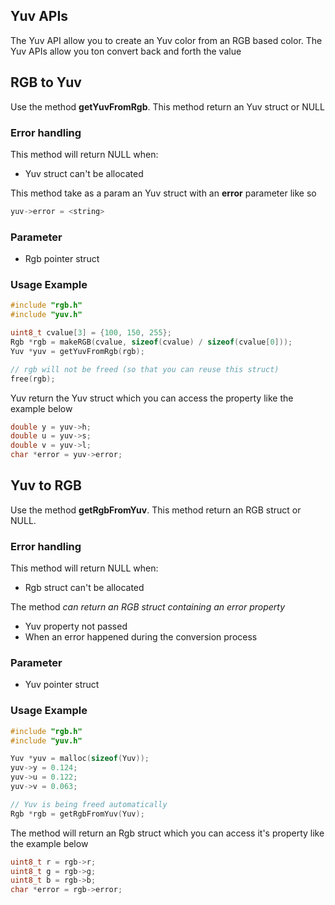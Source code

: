 ## Yuv APIs

The Yuv API allow you to create an Yuv color from an RGB based color. The Yuv APIs allow you ton convert back and forth the value

## RGB to Yuv

Use the method **getYuvFromRgb**. This method return an Yuv struct or NULL

### Error handling

This method will return NULL when:

- Yuv struct can't be allocated

This method take as a param an Yuv struct with an **error** parameter like so

```c
yuv->error = <string>
```

### Parameter

- Rgb pointer struct


### Usage Example

```c
#include "rgb.h"
#include "yuv.h"

uint8_t cvalue[3] = {100, 150, 255};
Rgb *rgb = makeRGB(cvalue, sizeof(cvalue) / sizeof(cvalue[0]));
Yuv *yuv = getYuvFromRgb(rgb);

// rgb will not be freed (so that you can reuse this struct)
free(rgb);
```

Yuv return the Yuv struct which you can access the property like the example below

```c
double y = yuv->h;
double u = yuv->s;
double v = yuv->l;
char *error = yuv->error;
```

## Yuv to RGB

Use the method **getRgbFromYuv**. This method return an RGB struct or NULL.

### Error handling

This method will return NULL when:

- Rgb struct can't be allocated

The method *can return an RGB struct containing an error property*

- Yuv property not passed
- When an error happened during the conversion process

### Parameter

- Yuv pointer struct

### Usage Example

```c
#include "rgb.h"
#include "yuv.h"

Yuv *yuv = malloc(sizeof(Yuv));
yuv->y = 0.124;
yuv->u = 0.122;
yuv->v = 0.063;

// Yuv is being freed automatically
Rgb *rgb = getRgbFromYuv(Yuv);
```

The method will return an Rgb struct which you can access it's property like the example below

```c
uint8_t r = rgb->r;
uint8_t g = rgb->g;
uint8_t b = rgb->b;
char *error = rgb->error;
```



